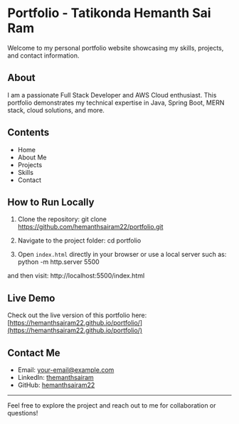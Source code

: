 # Portfolio - Tatikonda Hemanth Sai Ram

Welcome to my personal portfolio website showcasing my skills, projects, and contact information.

## About

I am a passionate Full Stack Developer and AWS Cloud enthusiast. This portfolio demonstrates my technical expertise in Java, Spring Boot, MERN stack, cloud solutions, and more.

## Contents

- Home
- About Me
- Projects
- Skills
- Contact

## How to Run Locally

1. Clone the repository:
git clone https://github.com/hemanthsairam22/portfolio.git

2. Navigate to the project folder:
cd portfolio

3. Open `index.html` directly in your browser or use a local server such as:
python -m http.server 5500

and then visit:
http://localhost:5500/index.html


## Live Demo

Check out the live version of this portfolio here:  
[https://hemanthsairam22.github.io/portfolio/](https://hemanthsairam22.github.io/portfolio/)

## Contact Me

- Email: your-email@example.com  
- LinkedIn: [themanthsairam](https://www.linkedin.com/in/themanthsairam/)  
- GitHub: [hemanthsairam22](https://github.com/hemanthsairam22)

---

Feel free to explore the project and reach out to me for collaboration or questions!

